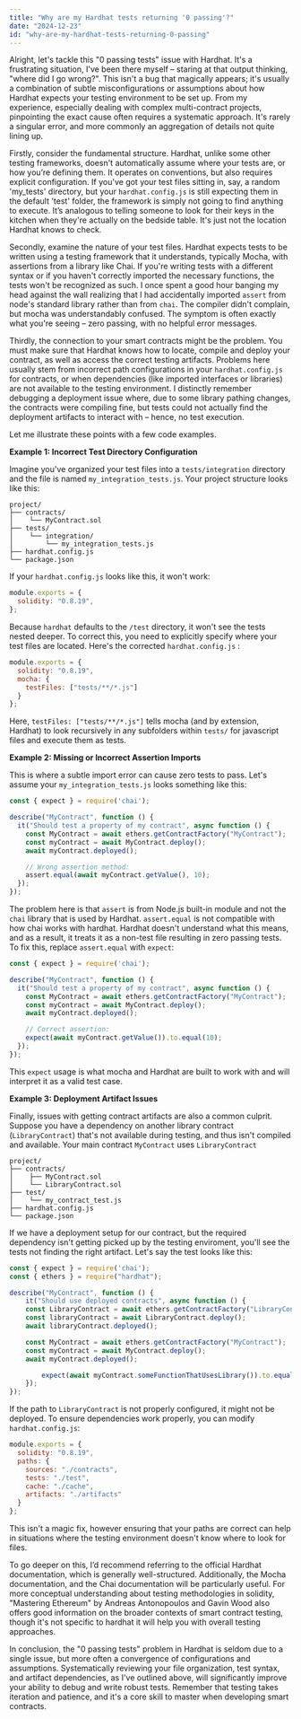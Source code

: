 ```yaml
---
title: "Why are my Hardhat tests returning '0 passing'?"
date: "2024-12-23"
id: "why-are-my-hardhat-tests-returning-0-passing"
---
```


Alright, let's tackle this "0 passing tests" issue with Hardhat. It's a frustrating situation, I've been there myself – staring at that output thinking, "where did I go wrong?". This isn't a bug that magically appears; it's usually a combination of subtle misconfigurations or assumptions about how Hardhat expects your testing environment to be set up. From my experience, especially dealing with complex multi-contract projects, pinpointing the exact cause often requires a systematic approach. It's rarely a singular error, and more commonly an aggregation of details not quite lining up.

Firstly, consider the fundamental structure. Hardhat, unlike some other testing frameworks, doesn't automatically assume where your tests are, or how you’re defining them. It operates on conventions, but also requires explicit configuration. If you've got your test files sitting in, say, a random 'my_tests' directory, but your `hardhat.config.js` is still expecting them in the default 'test' folder, the framework is simply not going to find anything to execute. It’s analogous to telling someone to look for their keys in the kitchen when they're actually on the bedside table. It's just not the location Hardhat knows to check.

Secondly, examine the nature of your test files. Hardhat expects tests to be written using a testing framework that it understands, typically Mocha, with assertions from a library like Chai. If you're writing tests with a different syntax or if you haven't correctly imported the necessary functions, the tests won't be recognized as such. I once spent a good hour banging my head against the wall realizing that I had accidentally imported `assert` from node's standard library rather than from `chai`. The compiler didn't complain, but mocha was understandably confused. The symptom is often exactly what you're seeing – zero passing, with no helpful error messages.

Thirdly, the connection to your smart contracts might be the problem. You must make sure that Hardhat knows how to locate, compile and deploy your contract, as well as access the correct testing artifacts. Problems here usually stem from incorrect path configurations in your `hardhat.config.js` for contracts, or when dependencies (like imported interfaces or libraries) are not available to the testing environment. I distinctly remember debugging a deployment issue where, due to some library pathing changes, the contracts were compiling fine, but tests could not actually find the deployment artifacts to interact with – hence, no test execution.

Let me illustrate these points with a few code examples.

**Example 1: Incorrect Test Directory Configuration**

Imagine you've organized your test files into a `tests/integration` directory and the file is named `my_integration_tests.js`. Your project structure looks like this:

```
project/
├── contracts/
│    └── MyContract.sol
├── tests/
│    └── integration/
│        └── my_integration_tests.js
├── hardhat.config.js
└── package.json
```

If your `hardhat.config.js` looks like this, it won't work:

```javascript
module.exports = {
  solidity: "0.8.19",
};
```

Because `hardhat` defaults to the `/test` directory, it won't see the tests nested deeper. To correct this, you need to explicitly specify where your test files are located. Here's the corrected `hardhat.config.js` :

```javascript
module.exports = {
  solidity: "0.8.19",
  mocha: {
    testFiles: ["tests/**/*.js"]
  }
};
```

Here, `testFiles: ["tests/**/*.js"]` tells mocha (and by extension, Hardhat) to look recursively in any subfolders within `tests/` for javascript files and execute them as tests.

**Example 2: Missing or Incorrect Assertion Imports**

This is where a subtle import error can cause zero tests to pass. Let's assume your `my_integration_tests.js` looks something like this:

```javascript
const { expect } = require('chai');

describe("MyContract", function () {
  it("Should test a property of my contract", async function () {
    const MyContract = await ethers.getContractFactory("MyContract");
    const myContract = await MyContract.deploy();
    await myContract.deployed();

    // Wrong assertion method:
    assert.equal(await myContract.getValue(), 10); 
  });
});
```

The problem here is that `assert` is from Node.js built-in module and not the `chai` library that is used by Hardhat. `assert.equal` is not compatible with how chai works with hardhat. Hardhat doesn't understand what this means, and as a result, it treats it as a non-test file resulting in zero passing tests. To fix this, replace `assert.equal` with `expect`:

```javascript
const { expect } = require('chai');

describe("MyContract", function () {
  it("Should test a property of my contract", async function () {
    const MyContract = await ethers.getContractFactory("MyContract");
    const myContract = await MyContract.deploy();
    await myContract.deployed();

    // Correct assertion:
    expect(await myContract.getValue()).to.equal(10); 
  });
});
```
This `expect` usage is what mocha and Hardhat are built to work with and will interpret it as a valid test case.

**Example 3: Deployment Artifact Issues**

Finally, issues with getting contract artifacts are also a common culprit. Suppose you have a dependency on another library contract (`LibraryContract`) that's not available during testing, and thus isn't compiled and available. Your main contract `MyContract` uses `LibraryContract`

```
project/
├── contracts/
│    ├── MyContract.sol
│    └── LibraryContract.sol
├── test/
│    └── my_contract_test.js
├── hardhat.config.js
└── package.json
```

If we have a deployment setup for our contract, but the required dependency isn't getting picked up by the testing enviroment, you'll see the tests not finding the right artifact. Let's say the test looks like this:

```javascript
const { expect } = require('chai');
const { ethers } = require("hardhat");

describe("MyContract", function () {
    it("Should use deployed contracts", async function () {
    const LibraryContract = await ethers.getContractFactory("LibraryContract");
    const libraryContract = await LibraryContract.deploy();
    await libraryContract.deployed();

    const MyContract = await ethers.getContractFactory("MyContract");
    const myContract = await MyContract.deploy();
    await myContract.deployed();

        expect(await myContract.someFunctionThatUsesLibrary()).to.equal(true);
    });
});

```
If the path to `LibraryContract` is not properly configured, it might not be deployed. To ensure dependencies work properly, you can modify `hardhat.config.js`:

```javascript
module.exports = {
  solidity: "0.8.19",
  paths: {
    sources: "./contracts",
    tests: "./test",
    cache: "./cache",
    artifacts: "./artifacts"
  }
};
```

This isn't a magic fix, however ensuring that your paths are correct can help in situations where the testing environment doesn't know where to look for files.

To go deeper on this, I’d recommend referring to the official Hardhat documentation, which is generally well-structured. Additionally, the Mocha documentation, and the Chai documentation will be particularly useful. For more conceptual understanding about testing methodologies in solidity, "Mastering Ethereum" by Andreas Antonopoulos and Gavin Wood also offers good information on the broader contexts of smart contract testing, though it's not specific to hardhat it will help you with overall testing approaches.

In conclusion, the "0 passing tests" problem in Hardhat is seldom due to a single issue, but more often a convergence of configurations and assumptions. Systematically reviewing your file organization, test syntax, and artifact dependencies, as I've outlined above, will significantly improve your ability to debug and write robust tests. Remember that testing takes iteration and patience, and it's a core skill to master when developing smart contracts.

